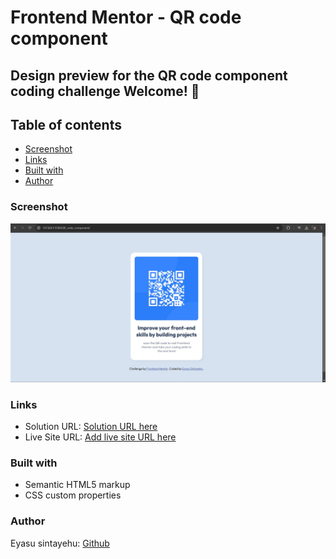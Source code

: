 
# Frontend Mentor - QR code component

## Design preview for the QR code component coding challenge Welcome! 👋

## Table of contents

- [Screenshot](#screenshot)
- [Links](#links)
- [Built with](#built-with)
- [Author](#author)

### Screenshot

![](./screenshot.jpg)

### Links

- Solution URL: [Solution URL here](https://github.com/TheSecondChance/frontendmentor/tree/main/QR_code_component)
- Live Site URL: [Add live site URL here](https://your-live-site-url.com)

### Built with

- Semantic HTML5 markup
- CSS custom properties

### Author

Eyasu sintayehu: [Github](https://github.com/TheSecondChance)
